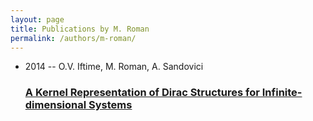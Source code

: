 ```yaml
---
layout: page
title: Publications by M. Roman
permalink: /authors/m-roman/
---
```


<ul class="post-list">
<li><span class='post-meta'>2014 -- O.V. Iftime, M. Roman, A. Sandovici</span><h3><a class='post-link' href='../../a-kernel-representation-of-dirac-structures-for-infinite-dimensional-systems'>A Kernel Representation of Dirac Structures for Infinite-dimensional Systems</a></h3></li>

</ul>

